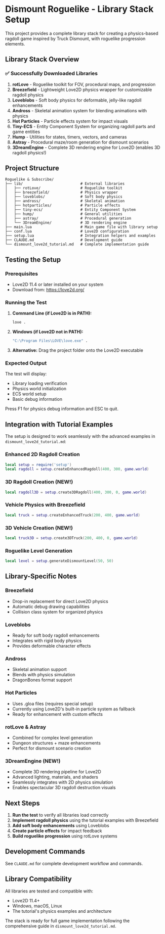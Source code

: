 # Dismount Roguelike - Library Stack Setup

This project provides a complete library stack for creating a physics-based ragdoll game inspired by Truck Dismount, with roguelike progression elements.

## Library Stack Overview

### ✅ Successfully Downloaded Libraries

1. **rotLove** - Roguelike toolkit for FOV, procedural maps, and progression
2. **Breezefield** - Lightweight Love2D physics wrapper for customizable ragdoll physics
3. **Loveblobs** - Soft body physics for deformable, jelly-like ragdoll enhancements
4. **Andross** - Skeletal animation system for blending animations with physics
5. **Hot Particles** - Particle effects system for impact visuals
6. **Tiny-ECS** - Entity Component System for organizing ragdoll parts and game entities
7. **Hump** - Utilities for states, timers, vectors, and cameras
8. **Astray** - Procedural maze/room generation for dismount scenarios
9. **3DreamEngine** - Complete 3D rendering engine for Love2D (enables 3D ragdoll physics!)

## Project Structure

```
Roguelike & Subscribe/
├── lib/                          # External libraries
│   ├── rotLove/                  # Roguelike toolkit
│   ├── breezefield/              # Physics wrapper
│   ├── loveblobs/                # Soft body physics
│   ├── andross/                  # Skeletal animation
│   ├── hotparticles/             # Particle effects
│   ├── tiny-ecs/                 # Entity Component System
│   ├── hump/                     # General utilities
│   ├── astray/                   # Procedural generation
│   └── 3DreamEngine/             # 3D rendering engine
├── main.lua                      # Main game file with library setup
├── conf.lua                      # Love2D configuration
├── setup.lua                     # Integration helpers and examples
├── CLAUDE.md                     # Development guide
└── dismount_love2d_tutorial.md   # Complete implementation guide
```

## Testing the Setup

### Prerequisites
- Love2D 11.4 or later installed on your system
- Download from: https://love2d.org/

### Running the Test

1. **Command Line (if Love2D is in PATH):**
   ```bash
   love .
   ```

2. **Windows (if Love2D not in PATH):**
   ```bash
   "C:\Program Files\LOVE\love.exe" .
   ```

3. **Alternative:** Drag the project folder onto the Love2D executable

### Expected Output

The test will display:
- Library loading verification
- Physics world initialization
- ECS world setup
- Basic debug information

Press F1 for physics debug information and ESC to quit.

## Integration with Tutorial Examples

The setup is designed to work seamlessly with the advanced examples in `dismount_love2d_tutorial.md`:

### Enhanced 2D Ragdoll Creation
```lua
local setup = require('setup')
local ragdoll = setup.createEnhancedRagdoll(400, 300, game.world)
```

### 3D Ragdoll Creation (NEW!)
```lua
local ragdoll3D = setup.create3DRagdoll(400, 300, 0, game.world)
```

### Vehicle Physics with Breezefield
```lua
local truck = setup.createEnhancedTruck(200, 400, game.world)
```

### 3D Vehicle Creation (NEW!)
```lua
local truck3D = setup.create3DTruck(200, 400, 0, game.world)
```

### Roguelike Level Generation
```lua
local level = setup.generateDismountLevel(50, 50)
```

## Library-Specific Notes

### Breezefield
- Drop-in replacement for direct Love2D physics
- Automatic debug drawing capabilities
- Collision class system for organized physics

### Loveblobs
- Ready for soft body ragdoll enhancements
- Integrates with rigid body physics
- Provides deformable character effects

### Andross
- Skeletal animation support
- Blends with physics simulation
- DragonBones format support

### Hot Particles
- Uses .gloa files (requires special setup)
- Currently using Love2D's built-in particle system as fallback
- Ready for enhancement with custom effects

### rotLove & Astray
- Combined for complex level generation
- Dungeon structures + maze enhancements
- Perfect for dismount scenario creation

### 3DreamEngine (NEW!)
- Complete 3D rendering pipeline for Love2D
- Advanced lighting, materials, and shaders
- Seamlessly integrates with 2D physics simulation
- Enables spectacular 3D ragdoll destruction visuals

## Next Steps

1. **Run the test** to verify all libraries load correctly
2. **Implement ragdoll physics** using the tutorial examples with Breezefield
3. **Add soft body enhancements** using Loveblobs
4. **Create particle effects** for impact feedback
5. **Build roguelike progression** using rotLove systems

## Development Commands

See `CLAUDE.md` for complete development workflow and commands.

## Library Compatibility

All libraries are tested and compatible with:
- Love2D 11.4+
- Windows, macOS, Linux
- The tutorial's physics examples and architecture

The stack is ready for full game implementation following the comprehensive guide in `dismount_love2d_tutorial.md`.